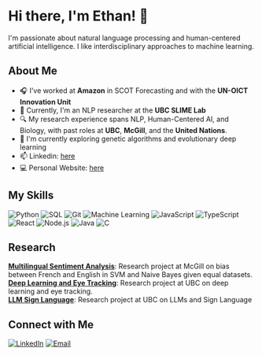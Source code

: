 # Hi there, I'm Ethan! 👋

I'm passionate about natural language processing and human-centered artificial intelligence. I like interdisciplinary approaches to machine learning. 

## About Me
- 🎧 I've worked at **Amazon** in SCOT Forecasting and with the **UN-OICT Innovation Unit**
- 🔭 Currently, I'm an NLP researcher at the **UBC SLIME Lab**
- 🔍 My research experience spans NLP, Human-Centered AI, and Biology, with past roles at **UBC**, **McGill**, and the **United Nations**.
- 📝 I'm currently exploring genetic algorithms and evolutionary deep learning
- 📫 Linkedin: [here](https://www.linkedin.com/in/ethanwongca/)
- :computer: Personal Website: [here](https://ethanwong.ca/)


## My Skills
![Python](https://img.shields.io/badge/Python-3776AB?style=flat&logo=python&logoColor=white)
![SQL](https://img.shields.io/badge/SQL-4479A1?style=flat&logo=postgresql&logoColor=white)
![Git](https://img.shields.io/badge/Git-F05032?style=flat&logo=git&logoColor=white)
![Machine Learning](https://img.shields.io/badge/Machine%20Learning-FF6F00?style=flat&logo=ml&logoColor=white)
![JavaScript](https://img.shields.io/badge/JavaScript-F7DF1E?style=flat&logo=javascript&logoColor=black)
![TypeScript](https://img.shields.io/badge/TypeScript-007ACC?style=flat&logo=typescript&logoColor=white)
![React](https://img.shields.io/badge/React-61DAFB?style=flat&logo=react&logoColor=black)
![Node.js](https://img.shields.io/badge/Node.js-339933?style=flat&logo=node.js&logoColor=white)
![Java](https://img.shields.io/badge/Java-007396?style=flat&logo=java&logoColor=white)
![C](https://img.shields.io/badge/C-A8B9CC?style=flat&logo=c&logoColor=white)

## Research 
**[Multilingual Sentiment Analysis](https://arxiv.org/abs/2405.06692)**: Research project at McGill on bias between French and English in SVM and Naive Bayes given equal datasets. <br/>
**[Deep Learning and Eye Tracking](https://github.com/ethanwongca/Human-AI-Interaction)**: Research project at UBC on deep learning and eye tracking. <br/>
**[LLM Sign Language](https://github.com/ethanwongca/NLP_Contrastive)**: Research project at UBC on LLMs and Sign Language

## Connect with Me
[![LinkedIn](https://img.shields.io/badge/LinkedIn-blue?style=flat&logo=linkedin&logoColor=white)](https://www.linkedin.com/in/ethanwongca/)
[![Email](https://img.shields.io/badge/Email-D14836?style=flat&logo=gmail&logoColor=white)](mailto:ethanwongca@gmail.com)
